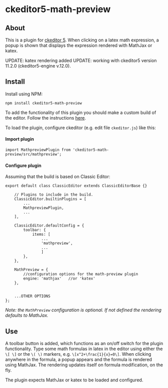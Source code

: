 # ckeditor5-math-preview
## About
This is a plugin for [ckeditor 5](https://github.com/ckeditor/ckeditor5). When clicking on a latex math expression, a popup is shown that displays the expression rendered with MathJax or katex. 

UPDATE: katex rendering added
UPDATE: working with ckeditor5 version 11.2.0 (ckeditor5-engine v.12.0).

## Install
Install using NPM: 

`npm install ckeditor5-math-preview`

To add the functionality of this plugin you should make a custom build of the editor. Follow the instructions [here](https://docs.ckeditor.com/ckeditor5/latest/builds/guides/development/installing-plugins.html).


To load the plugin, configure ckeditor (e.g. edit file `ckeditor.js`) like this:

#### Import plugin
```
import MathpreviewPlugin from 'ckeditor5-math-preview/src/mathpreview';
```


#### Configure plugin
Assuming that the build is based on Classic Editor:

```
export default class ClassicEditor extends ClassicEditorBase {}

	// Plugins to include in the build.
	ClassicEditor.builtinPlugins = [
		...
		MathpreviewPlugin,
		...
	],

	ClassicEditor.defaultConfig = {
		toolbar: {
			items: [
				...
				'mathpreview',
				...
			    ]
		},
	},

	MathPreview = {
		//configuration options for the math-preview plugin
		engine: 'mathjax'	//or 'katex'
	},


	...OTHER OPTIONS
};
```
*Note: the `MathPreview` configuration is optional. If not defined the rendering defaults to MathJax.*


## Use
A toolbar button is added, which functions as an on/off switch for the plugin functionality. Type some math formulas in latex in the editor using either the `\[ \]` or the  `\( \)` markers, e.g. `\[x^2+\frac{1}{x}=0\]`. When clicking anywhere in the formula, a popup appears and the formula is rendered using MathJax. The rendering updates itself on formula modification, on the fly. 


The plugin expects MathJax or katex to be loaded and configured. 